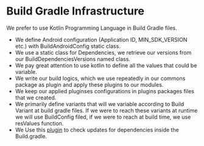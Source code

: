 # Build Gradle Infrastructure
We prefer to use Kotlin Programming Language in Build Gradle files.
- We define Android configuration (Application ID, MIN_SDK_VERSION etc.) with BuildAndroidConfig static class.
- We use a static class for Dependencies, we retrieve our versions from our BuildDependenciesVersions named class.
- We pay great attention to use kotlin to define all the values that could be variable.
- We write our build logics, which we use repeatedly in our commons package as plugin and apply these plugins to our modules.
- We keep our applied pluginses configurations in plugins packages files that we created.
- We primarily define variants that will we variable according to Build Variant at build gradle files. If we were to reach these variants at runtime we will use BuildConfig filed, if we were to reach at build time, we use resValues function.
- We Use this [plugin](https://plugins.gradle.org/plugin/name.remal.check-dependency-updates) to check updates for dependencies inside the Build.gradle.
